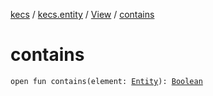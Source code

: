 [kecs](../../index.md) / [kecs.entity](../index.md) / [View](index.md) / [contains](./contains.md)

# contains

`open fun contains(element: `[`Entity`](../-entity/index.md)`): `[`Boolean`](https://kotlinlang.org/api/latest/jvm/stdlib/kotlin/-boolean/index.html)